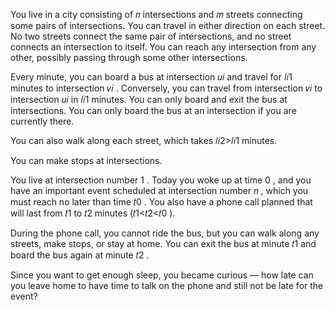 You live in a city consisting of 𝑛
intersections and 𝑚
streets connecting some pairs of intersections. You can travel in either direction on each street. No two streets
connect the same pair of intersections, and no street connects an intersection to itself. You can reach any intersection
from any other, possibly passing through some other intersections.

Every minute, you can board a bus at intersection 𝑢𝑖
and travel for 𝑙𝑖1
minutes to intersection 𝑣𝑖
. Conversely, you can travel from intersection 𝑣𝑖
to intersection 𝑢𝑖
in 𝑙𝑖1
minutes. You can only board and exit the bus at intersections. You can only board the bus at an intersection if you are
currently there.

You can also walk along each street, which takes 𝑙𝑖2>𝑙𝑖1
minutes.

You can make stops at intersections.

You live at intersection number 1
. Today you woke up at time 0
, and you have an important event scheduled at intersection number 𝑛
, which you must reach no later than time 𝑡0
. You also have a phone call planned that will last from 𝑡1
to 𝑡2
minutes (𝑡1<𝑡2<𝑡0
).

During the phone call, you cannot ride the bus, but you can walk along any streets, make stops, or stay at home. You can
exit the bus at minute 𝑡1
and board the bus again at minute 𝑡2
.

Since you want to get enough sleep, you became curious — how late can you leave home to have time to talk on the phone
and still not be late for the event?